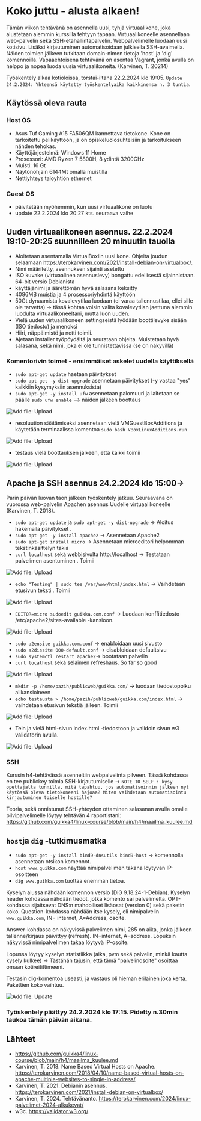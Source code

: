 # Koko juttu - alusta alkaen!
Tämän viikon tehtävänä on asennella uusi, tyhjä virtuaalikone, joka alustetaan aiemmin kurssilla tehtyyn tapaan. Virtuaalikoneelle asennellaan web-palvelin sekä SSH-etähallintapalvelin. Webpalvelimelle luodaan uusi kotisivu. Lisäksi kirjautuminen automatisoidaan julkisella SSH-avaimella. Näiden toimien jälkeen tutkitaan domain-nimen tietoja 'host' ja 'dig' komennoilla. Vapaaehtoisena tehtävänä on asentaa Vagrant, jonka avulla on helppo ja nopea luoda uusia virtuaalikoneita. (Karvinen, T. 20214)

Työskentely alkaa kotioloissa, torstai-iltana 22.2.2024 klo 19:05. `Update 24.2.2024: Yhteensä käytetty työskentelyaika kaikkinensa n. 3 tuntia`.

## Käytössä oleva rauta
### Host OS
- Asus Tuf Gaming A15 FA506QM kannettava tietokone. Kone on tarkoitettu pelikäyttöön, ja on opiskeluolosuhteisiin ja tarkoitukseen nähden tehokas.
- Käyttöjärjestelmä: Windows 11 Home
- Prosessori: AMD Ryzen 7 5800H, 8 ydintä 3200GHz
- Muisti: 16 Gt
- Näytönohjain 6144Mt omalla muistilla
- Nettiyhteys taloyhtiön ethernet

### Guest OS
- päivitetään myöhemmin, kun uusi virtuaalikone on luotu
- update 22.2.2024 klo 20:27 kts. seuraava vaihe

## Uuden virtuaalikoneen asennus. 22.2.2024 19:10-20:25 suunnilleen 20 minuutin tauolla
- Aloitetaan asentamalla VirtualBoxiin uusi kone. Ohjeita joudun selaamaan https://terokarvinen.com/2021/install-debian-on-virtualbox/.
- Nimi määritetty, asennuksen sijainti asetettu
- ISO kuvake (virtuaalinen asennuslevy) bongattu edellisestä sijainnistaan. 64-bit versio Debianista
- käyttäjänimi ja äärettömän hyvä salasana keksitty
- 4096MB muistia ja 4 prosessoriyhdintä käyttöön
- 50Gt dynaamista kovalevytilaa luodaan (ei varaa tallennustilaa, ellei sille ole tarvetta) -> tässä kohtaa voisin valita kovalevytilan jaettuna aiemmin luodulta virtuaalikoneeltani, mutta luon uuden.
- Vielä uuden virtuaalikoneen settingseistä lyödään boottilevyke sisään (ISO tiedosto) ja menoksi
- Hiiri, näppäimistö ja netti toimii.
- Ajetaan installer työpöydältä ja seurataan ohjeita. Muistetaan hyvä salasana, sekä nimi, joka ei ole tunnistettavissa (se on näkyvillä)

### Komentorivin toimet - ensimmäiset askelet uudella käyttiksellä
- `sudo apt-get update` haetaan päivitykset 
- `sudo apt-get -y dist-upgrade` asennetaan päivitykset (-y vastaa "yes" kaikkiin kysymyksiin asennuksista)
- `sudo apt-get -y install ufw` asennetaan palomuuri ja laitetaan se päälle `sudo ufw enable` --> näiden jälkeen boottaus

![Add file: Upload](h5_alkutoimet.png)
  
- resoluution säätämiseksi asennetaan vielä VMGuestBoxAdditions ja käytetään terminaalissa komentoa `sudo bash VBoxLinuxAdditions.run`

![Add file: Upload](h5_guestadds.png)

- testaus vielä boottauksen jälkeen, että kaikki toimii

![Add file: Upload](h5_resotoimii.png)

## Apache ja SSH asennus 24.2.2024 klo 15:00->
Parin päivän luovan taon jälkeen työskentely jatkuu. Seuraavana on vuorossa web-palvelin Apachen asennus Uudelle virtuaalikoneelle (Karvinen, T. 2018).

- `sudo apt-get update` ja `sudo apt-get -y dist-upgrade` -> Aloitus hakemalla päivitykset .
- `sudo apt-get -y install apache2` -> Asennetaan Apache2 
- `sudo apt-get install micro` -> Asennetaan microeditori helpomman tekstinkäsittelyn takia 
- `curl localhost` sekä webbisivulta http://localhost -> Testataan palvelimen asentuminen . Toimii

 ![Add file: Upload](h5_testlocalhost1.png)

- `echo "Testing" | sudo tee /var/www/html/index.html` -> Vaihdetaan etusivun teksti . Toimii

 ![Add file: Upload](h5_etusivuuusi.png)

- `EDITOR=micro sudoedit guikka.com.conf` -> Luodaan konffitiedosto /etc/apache2/sites-available -kansioon.

![Add file: Upload](h5_conf.png)

- `sudo a2ensite guikka.com.conf` -> enabloidaan uusi sivusto
- `sudo a2dissite 000-default.conf` -> disabloidaan defaultsivu
- `sudo systemctl restart apache2`-> bootataan palvelin
- `curl localhost` sekä selaimen refreshaus. So far so good

![Add file: Upload](h5_defaulsivunvaihto.png)

- `mkdir -p /home/pazih/publicweb/guikka.com/` -> luodaan tiedostopolku alikansioineen
- `echo testausta > /home/pazih/publicweb/guikka.com/index.html` -> vaihdetaan etusivun tekstiä jälleen. Toimii

![Add file: Upload](h5_testausalikansio.png)

- Tein ja vielä html-sivun index.html -tiedostoon ja validoin sivun w3 validatorin avulla.

![Add file: Upload](h5_htmlvalidate.png)

### SSH
Kurssin h4-tehtävässä asenneltiin webpalvelinta pilveen. Tässä kohdassa en tee publickey toimia SSH-kirjautumiselle -> `NOTE TO SELF : kysy opettajalta tunnilla, mitä tapahtuu, jos automatisoinnin jälkeen nyt käytössä oleva tietokoneeni hajoaa? Miten vaihdetaan automatisointu kirjautuminen toiselle hostille?`

Teoria, sekä onnistunut SSH-yhteyden ottaminen salasanan avulla omalle pilvipalvelimelle löytyy tehtävän 4 raportistani: https://github.com/guikka4/linux-course/blob/main/h4/maailma_kuulee.md

## `host`ja `dig` -tutkimusmatka
- `sudo apt-get -y install bind9-dnsutils bind9-host` -> komennolla asennetaan otsikon komennot.
- `host www.guikka.com` näyttää nimipalvelimen takana löytyvän IP-osoitteen
- `dig www.guikka.com` tuottaa enemmän tietoa.

Kyselyn alussa nähdään komennon versio (DiG 9.18.24-1-Debian). Kyselyn header kohdassa nähdään tiedot, jotka komento sai palvelimelta. OPT-kohdassa sijaitsevat DNS:n mahdolliset lisäosat (version 0) sekä paketin koko. Question-kohdassa nähdään itse kysely, eli nimipalvelin `www.guikka.com`, IN= internet, A=Address, osoite.

Answer-kohdassa on näkyvissä palvelimen nimi, 285 on aika, jonka jälkeen tallenne/kirjaus päivittyy (refresh). IN=internet, A=address. Lopuksin näkyvissä nimipalvelimen takaa löytyvä IP-osoite.

Lopussa löytyy kyselyn statistiikka (aika, pvm sekä palvelin, minkä kautta kysely kulkee) -> Tästähän tajusin, että tämä "palvelinosoite" osoittaa omaan kotireitittimeeni.

Testasin dig-komentoa useasti, ja vastaus oli hieman erilainen joka kerta. Pakettien koko vaihtuu.

![Add file: Update](h5_dig_host.png)

### Työskentely päättyy 24.2.2024 klo 17:15. Pidetty n.30min taukoa tämän päivän aikana.

## Lähteet
- https://github.com/guikka4/linux-course/blob/main/h4/maailma_kuulee.md 
- Karvinen, T. 2018. Name Based Virtual Hosts on Apache. https://terokarvinen.com/2018/04/10/name-based-virtual-hosts-on-apache-multiple-websites-to-single-ip-address/
- Karvinen, T. 2021. Debianin asennus. https://terokarvinen.com/2021/install-debian-on-virtualbox/
- Karvinen, T. 2024. Tehtävänanto. https://terokarvinen.com/2024/linux-palvelimet-2024-alkukevat/
- w3c. https://validator.w3.org/
